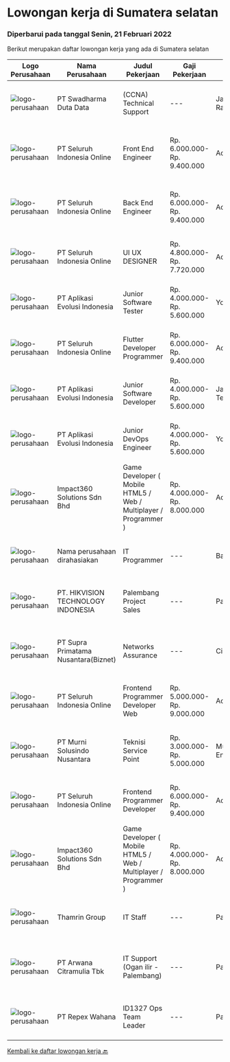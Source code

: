 
  # Lowongan kerja di Sumatera selatan

  ### Diperbarui pada tanggal Senin, 21 Februari 2022

  Berikut merupakan daftar lowongan kerja yang ada di Sumatera selatan

  |Logo Perusahaan | Nama Perusahaan | Judul Pekerjaan | Gaji Pekerjaan | Lokasi | Deskripsi | Tanggal diunggah | Pranala |
  | -------------- | --------------- | --------------- | --------- | --------- | -------------- | ------- | ----------- |
  |![logo-perusahaan](https://image-service-cdn.seek.com.au/c9726dd48637f2122e69fa4f05bdeddb6166e3b5/ee4dce1061f3f616224767ad58cb2fc751b8d2dc)|PT Swadharma Duta Data|(CCNA) Technical Support|---|Jakarta Raya|Kualifikasi : D3- S1 bidang Teknik Informatika, Ilmu Komputer Usia 20 - 30 tahun Pengalaman di bidang IT Network 1 - 2 Tahun Menguasai bidang IT...|Jumat, 18 Februari 2022|https://www.jobstreet.co.id/id/job/ccna-technical-support-3795046?token=0~a450f7f0-7c15-4a43-893e-be8a7ca77a18&sectionRank=1&jobId=jobstreet-id-job-3795046|
|![logo-perusahaan](https://image-service-cdn.seek.com.au/c768f0670f8f8212da7de609b6af9d0b2e5134cc/ee4dce1061f3f616224767ad58cb2fc751b8d2dc)|PT Seluruh Indonesia Online|Front End Engineer|Rp. 6.000.000-Rp. 9.400.000|Aceh|Front End Engineer1. Memiliki pengalaman dengan bahasa pemrograman atau framework Front End, terutama React.js 2. Memiliki keahilan dalam membangun...|Jumat, 18 Februari 2022|https://www.jobstreet.co.id/id/job/front-end-engineer-3784331?token=0~a450f7f0-7c15-4a43-893e-be8a7ca77a18&sectionRank=2&jobId=jobstreet-id-job-3784331|
|![logo-perusahaan](https://image-service-cdn.seek.com.au/c768f0670f8f8212da7de609b6af9d0b2e5134cc/ee4dce1061f3f616224767ad58cb2fc751b8d2dc)|PT Seluruh Indonesia Online|Back End Engineer|Rp. 6.000.000-Rp. 9.400.000|Aceh|Back End Engineer1. Memiliki pengalaman dalam membangun RESTful APIs2. Menguasai bahasa pemrograman seperti PHP, terutama Framework Laravel3. Familiar...|Jumat, 18 Februari 2022|https://www.jobstreet.co.id/id/job/back-end-engineer-3784329?token=0~a450f7f0-7c15-4a43-893e-be8a7ca77a18&sectionRank=3&jobId=jobstreet-id-job-3784329|
|![logo-perusahaan](https://image-service-cdn.seek.com.au/c768f0670f8f8212da7de609b6af9d0b2e5134cc/ee4dce1061f3f616224767ad58cb2fc751b8d2dc)|PT Seluruh Indonesia Online|UI UX DESIGNER|Rp. 4.800.000-Rp. 7.720.000|Aceh|# Memiliki pengalaman di atas# Penempatan di kota Medan# Interview di lakukan secara Online dan Offline# Harus melewati tahapan seleksi sesuai sop...|Kamis, 17 Februari 2022|https://www.jobstreet.co.id/id/job/ui-ux-designer-3782793?token=0~a450f7f0-7c15-4a43-893e-be8a7ca77a18&sectionRank=4&jobId=jobstreet-id-job-3782793|
|![logo-perusahaan](https://image-service-cdn.seek.com.au/8a1bc4b6d87493a86f3053a990557345773404ef/ee4dce1061f3f616224767ad58cb2fc751b8d2dc)|PT Aplikasi Evolusi Indonesia|Junior Software Tester|Rp. 4.000.000-Rp. 5.600.000|Yogyakarta|What you will be doing (Roles and Responsibilities) Write test cases/documentations based on the requirement Perform test execution (manual) Track and...|Rabu, 16 Februari 2022|https://www.jobstreet.co.id/id/job/junior-software-tester-3792484?token=0~a450f7f0-7c15-4a43-893e-be8a7ca77a18&sectionRank=5&jobId=jobstreet-id-job-3792484|
|![logo-perusahaan](https://image-service-cdn.seek.com.au/c768f0670f8f8212da7de609b6af9d0b2e5134cc/ee4dce1061f3f616224767ad58cb2fc751b8d2dc)|PT Seluruh Indonesia Online|Flutter Developer Programmer|Rp. 6.000.000-Rp. 9.400.000|Aceh|Flutter Developer1. Menguasai SDK Flutter dan bahasa Dart1. Familiar dengan RESTful APIs2. Pernah mempublish aplikasi pada Playstore atau Appstore...|Jumat, 18 Februari 2022|https://www.jobstreet.co.id/id/job/flutter-developer-programmer-3784325?token=0~a450f7f0-7c15-4a43-893e-be8a7ca77a18&sectionRank=6&jobId=jobstreet-id-job-3784325|
|![logo-perusahaan](https://image-service-cdn.seek.com.au/8a1bc4b6d87493a86f3053a990557345773404ef/ee4dce1061f3f616224767ad58cb2fc751b8d2dc)|PT Aplikasi Evolusi Indonesia|Junior Software Developer|Rp. 4.000.000-Rp. 5.600.000|Jawa Tengah|We're looking for Junior Software Developers to be part of our team. We will need your fresh experience to help us and your passion to learn new...|Rabu, 16 Februari 2022|https://www.jobstreet.co.id/id/job/junior-software-developer-3792374?token=0~a450f7f0-7c15-4a43-893e-be8a7ca77a18&sectionRank=7&jobId=jobstreet-id-job-3792374|
|![logo-perusahaan](https://image-service-cdn.seek.com.au/8a1bc4b6d87493a86f3053a990557345773404ef/ee4dce1061f3f616224767ad58cb2fc751b8d2dc)|PT Aplikasi Evolusi Indonesia|Junior DevOps Engineer|Rp. 4.000.000-Rp. 5.600.000|Yogyakarta|We're looking for Junior DevOps Engineer to be part of our team. We will need your fresh experience to help us and your passion to learn new...|Rabu, 16 Februari 2022|https://www.jobstreet.co.id/id/job/junior-devops-engineer-3792441?token=0~a450f7f0-7c15-4a43-893e-be8a7ca77a18&sectionRank=8&jobId=jobstreet-id-job-3792441|
|![logo-perusahaan](https://image-service-cdn.seek.com.au/06b729438205195a03d4bcec08ce1ddd5d9c1576/ee4dce1061f3f616224767ad58cb2fc751b8d2dc)|Impact360 Solutions Sdn Bhd|Game Developer ( Mobile HTML5 / Web / Multiplayer / Programmer )|Rp. 4.000.000-Rp. 8.000.000|Aceh|We are hiring remote HTML5 game developers from all parts of Indonesia. If you have real experience building HTML5 games or applications, you're...|Sabtu, 19 Februari 2022|https://www.jobstreet.co.id/id/job/game-developer-mobile-html5-web-multiplayer-programmer-4838605/origin/my?token=0~a450f7f0-7c15-4a43-893e-be8a7ca77a18&sectionRank=9&jobId=jobstreet-my-job-4838605|
|![logo-perusahaan](https://us.123rf.com/450wm/pavelstasevich/pavelstasevich1811/pavelstasevich181101027/112815900-stock-vector-no-image-available-icon-flat-vector.jpg?ver=6)|Nama perusahaan dirahasiakan|IT Programmer|---|Bali|Pendidikan minimal S1 segala jurusan Minimal memiliki 2 tahun pengalaman kerja di bidang yang sama Memiliki pengetahuan mengenai PHP dan bahasa...|Jumat, 11 Februari 2022|https://www.jobstreet.co.id/id/job/it-programmer-3776288?token=0~a450f7f0-7c15-4a43-893e-be8a7ca77a18&sectionRank=10&jobId=jobstreet-id-job-3776288|
|![logo-perusahaan](https://image-service-cdn.seek.com.au/b64363c013a7593e4cb534065d5f3920d17c6b0a/ee4dce1061f3f616224767ad58cb2fc751b8d2dc)|PT. HIKVISION TECHNOLOGY INDONESIA|Palembang Project Sales|---|Palembang|Responsibilities:1.        Develop new customers, build customer relationships, and establish business transactions with new...|Kamis, 10 Februari 2022|https://www.jobstreet.co.id/id/job/palembang-project-sales-4825247/origin/my?token=0~a450f7f0-7c15-4a43-893e-be8a7ca77a18&sectionRank=11&jobId=jobstreet-my-job-4825247|
|![logo-perusahaan](https://image-service-cdn.seek.com.au/1033d36f751f076cfdd637ed0acbcbf8508866ec/ee4dce1061f3f616224767ad58cb2fc751b8d2dc)|PT Supra Primatama Nusantara(Biznet)|Networks Assurance|---|Cirebon|Tanggung Jawab:  Melakukan Audit &amp; Commissioning jaringan Fiber Optic (FTTx GPON, and Metro Ethernet) Memastikan pembangunan jaringan fiber optik...|Senin, 07 Februari 2022|https://www.jobstreet.co.id/id/job/networks-assurance-3781918?token=0~a450f7f0-7c15-4a43-893e-be8a7ca77a18&sectionRank=12&jobId=jobstreet-id-job-3781918|
|![logo-perusahaan](https://image-service-cdn.seek.com.au/c768f0670f8f8212da7de609b6af9d0b2e5134cc/ee4dce1061f3f616224767ad58cb2fc751b8d2dc)|PT Seluruh Indonesia Online|Frontend Programmer Developer Web|Rp. 5.000.000-Rp. 9.000.000|Aceh|# Paham php dan web development# Memiliki Team work effort# Kami memberikan benefit saham (esop) di perusahaan kami untuk kandidat yang tepat#...|Minggu, 06 Februari 2022|https://www.jobstreet.co.id/id/job/frontend-programmer-developer-web-3772695?token=0~a450f7f0-7c15-4a43-893e-be8a7ca77a18&sectionRank=13&jobId=jobstreet-id-job-3772695|
|![logo-perusahaan](https://image-service-cdn.seek.com.au/2d1ea8ff0455564725ee461e7649b26b6f031a13/ee4dce1061f3f616224767ad58cb2fc751b8d2dc)|PT Murni Solusindo Nusantara|Teknisi Service Point|Rp. 3.000.000-Rp. 5.000.000|Muara Enim|DESKRIPSI PEKERJAAN: Melakukan PM (Preventive Maintenance) dan CM (Corrective Maintenance) ke customer sesuai dengan SLA yang sudah ditetapkan....|Jumat, 04 Februari 2022|https://www.jobstreet.co.id/id/job/teknisi-service-point-3779519?token=0~a450f7f0-7c15-4a43-893e-be8a7ca77a18&sectionRank=14&jobId=jobstreet-id-job-3779519|
|![logo-perusahaan](https://image-service-cdn.seek.com.au/c768f0670f8f8212da7de609b6af9d0b2e5134cc/ee4dce1061f3f616224767ad58cb2fc751b8d2dc)|PT Seluruh Indonesia Online|Frontend Programmer Developer|Rp. 6.000.000-Rp. 9.400.000|Aceh|# Paham php dan web development# Memiliki Team work effort# Kami memberikan benefit saham (esop) di perusahaan kami untuk kandidat yang tepat#...|Kamis, 03 Februari 2022|https://www.jobstreet.co.id/id/job/frontend-programmer-developer-3768078?token=0~a450f7f0-7c15-4a43-893e-be8a7ca77a18&sectionRank=15&jobId=jobstreet-id-job-3768078|
|![logo-perusahaan](https://image-service-cdn.seek.com.au/06b729438205195a03d4bcec08ce1ddd5d9c1576/ee4dce1061f3f616224767ad58cb2fc751b8d2dc)|Impact360 Solutions Sdn Bhd|Game Developer ( Mobile HTML5 / Web / Multiplayer / Programmer )|Rp. 4.000.000-Rp. 8.000.000|Aceh|We are hiring remote HTML5 game developers from all parts of Indonesia. If you have real experience building HTML5 games or applications, you're...|Minggu, 06 Februari 2022|https://www.jobstreet.co.id/id/job/game-developer-mobile-html5-web-multiplayer-programmer-4814495/origin/my?token=0~a450f7f0-7c15-4a43-893e-be8a7ca77a18&sectionRank=16&jobId=jobstreet-my-job-4814495|
|![logo-perusahaan](https://image-service-cdn.seek.com.au/3ce6f9621016e56827ab4ee18428cf409b335fb8/ee4dce1061f3f616224767ad58cb2fc751b8d2dc)|Thamrin Group|IT Staff|---|Palembang|Tugas &amp; Tanggung Jawab : Memastikan komputer dan perangkat hardware yang dipakai oleh user dapat berfungsi dengan baik Memastikan komputer yang...|Jumat, 28 Januari 2022|https://www.jobstreet.co.id/id/job/it-staff-3773300?token=0~a450f7f0-7c15-4a43-893e-be8a7ca77a18&sectionRank=17&jobId=jobstreet-id-job-3773300|
|![logo-perusahaan](https://image-service-cdn.seek.com.au/db61067dee3f1e33fd6ad8001cc84ee0dcac09ea/ee4dce1061f3f616224767ad58cb2fc751b8d2dc)|PT Arwana Citramulia Tbk|IT Support (Ogan ilir - Palembang)|---|Palembang|Requirement Pendidikan S1 Teknik Informatika Memiliki pengalaman minimal 1 tahun dengan posisi yang sama Melakukan Maintenance perangkat keras (PC,...|Rabu, 26 Januari 2022|https://www.jobstreet.co.id/id/job/it-support-ogan-ilir-palembang-3770389?token=0~a450f7f0-7c15-4a43-893e-be8a7ca77a18&sectionRank=18&jobId=jobstreet-id-job-3770389|
|![logo-perusahaan](https://image-service-cdn.seek.com.au/0515a71ff559cec1568062a5d87e46268983feb8/ee4dce1061f3f616224767ad58cb2fc751b8d2dc)|PT Repex Wahana|ID1327 Ops Team Leader|---|Palembang|Company: FedEx Express APACJob Title: ID1327 Ops Team LeaderJob Requisition Number: RC468459Locations:PALEMBANG, Sumatera Selatan IndonesiaJob...|Senin, 14 Februari 2022|https://www.jobstreet.co.id/id/job/id1327-ops-team-leader-1030404039?token=0~a450f7f0-7c15-4a43-893e-be8a7ca77a18&sectionRank=19&jobId=jobstreet-id-job-1030404039|


  [Kembali ke daftar lowongan kerja 🔙](../README.md#daftar-lowongan-kerja)
  